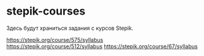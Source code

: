 # stepik-courses
Здесь будут храниться задания с курсов Stepik.

https://stepik.org/course/575/syllabus
https://stepik.org/course/512/syllabus
https://stepik.org/course/67/syllabus